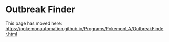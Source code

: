 # Outbreak Finder

This page has moved here: https://pokemonautomation.github.io/Programs/PokemonLA/OutbreakFinder.html

